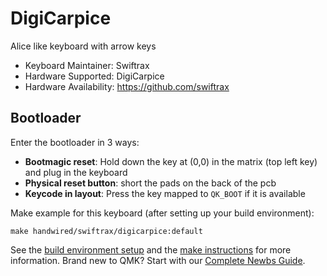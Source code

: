 # DigiCarpice

Alice like keyboard with arrow keys

* Keyboard Maintainer: Swiftrax
* Hardware Supported: DigiCarpice
* Hardware Availability: https://github.com/swiftrax

## Bootloader

Enter the bootloader in 3 ways:

* **Bootmagic reset**: Hold down the key at (0,0) in the matrix (top left key) and plug in the keyboard
* **Physical reset button**: short the pads on the back of the pcb
* **Keycode in layout**: Press the key mapped to `QK_BOOT` if it is available

Make example for this keyboard (after setting up your build environment):

    make handwired/swiftrax/digicarpice:default

See the [build environment setup](https://docs.qmk.fm/#/getting_started_build_tools) and the [make instructions](https://docs.qmk.fm/#/getting_started_make_guide) for more information. Brand new to QMK? Start with our [Complete Newbs Guide](https://docs.qmk.fm/#/newbs).
